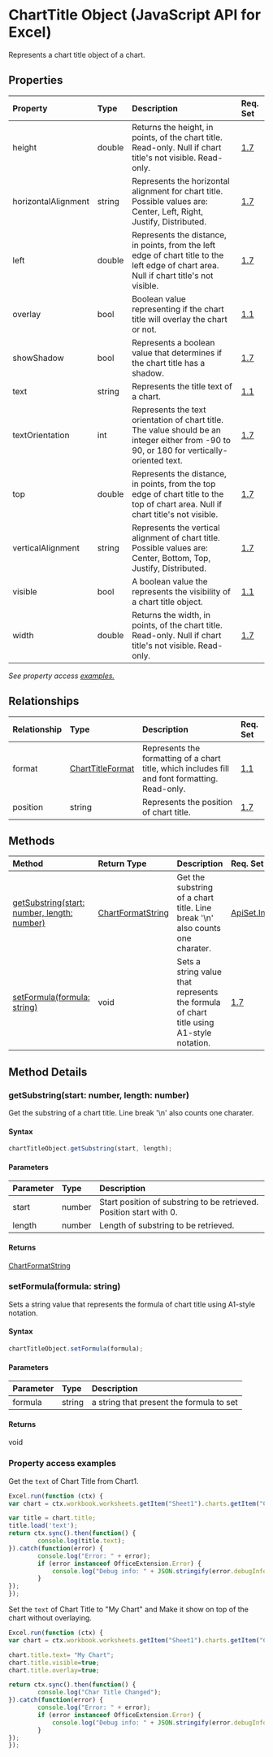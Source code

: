# ChartTitle Object (JavaScript API for Excel)

Represents a chart title object of a chart.

## Properties

| Property	   | Type	|Description| Req. Set|
|:---------------|:--------|:----------|:----|
|height|double|Returns the height, in points, of the chart title. Read-only. Null if chart title's not visible. Read-only.|[1.7](../requirement-sets/excel-api-requirement-sets.md)|
|horizontalAlignment|string|Represents the horizontal alignment for chart title. Possible values are: Center, Left, Right, Justify, Distributed.|[1.7](../requirement-sets/excel-api-requirement-sets.md)|
|left|double|Represents the distance, in points, from the left edge of chart title to the left edge of chart area. Null if chart title's not visible.|[1.7](../requirement-sets/excel-api-requirement-sets.md)|
|overlay|bool|Boolean value representing if the chart title will overlay the chart or not.|[1.1](../requirement-sets/excel-api-requirement-sets.md)|
|showShadow|bool|Represents a boolean value that determines if the chart title has a shadow.|[1.7](../requirement-sets/excel-api-requirement-sets.md)|
|text|string|Represents the title text of a chart.|[1.1](../requirement-sets/excel-api-requirement-sets.md)|
|textOrientation|int|Represents the text orientation of chart title. The value should be an integer either from -90 to 90, or 180 for vertically-oriented text.|[1.7](../requirement-sets/excel-api-requirement-sets.md)|
|top|double|Represents the distance, in points, from the top edge of chart title to the top of chart area. Null if chart title's not visible.|[1.7](../requirement-sets/excel-api-requirement-sets.md)|
|verticalAlignment|string|Represents the vertical alignment of chart title. Possible values are: Center, Bottom, Top, Justify, Distributed.|[1.7](../requirement-sets/excel-api-requirement-sets.md)|
|visible|bool|A boolean value the represents the visibility of a chart title object.|[1.1](../requirement-sets/excel-api-requirement-sets.md)|
|width|double|Returns the width, in points, of the chart title. Read-only. Null if chart title's not visible. Read-only.|[1.7](../requirement-sets/excel-api-requirement-sets.md)|

_See property access [examples.](#property-access-examples)_

## Relationships
| Relationship | Type	|Description| Req. Set|
|:---------------|:--------|:----------|:----|
|format|[ChartTitleFormat](charttitleformat.md)|Represents the formatting of a chart title, which includes fill and font formatting. Read-only.|[1.1](../requirement-sets/excel-api-requirement-sets.md)|
|position|string|Represents the position of chart title.|[1.7](../requirement-sets/excel-api-requirement-sets.md)|

## Methods

| Method		   | Return Type	|Description| Req. Set|
|:---------------|:--------|:----------|:----|
|[getSubstring(start: number, length: number)](#getsubstringstart-number-length-number)|[ChartFormatString](chartformatstring.md)|Get the substring of a chart title. Line break '\n' also counts one charater.|[ApiSet.InProgressFeatures.ChartingAPI](../requirement-sets/excel-api-requirement-sets.md)|
|[setFormula(formula: string)](#setformulaformula-string)|void|Sets a string value that represents the formula of chart title using A1-style notation.|[1.7](../requirement-sets/excel-api-requirement-sets.md)|

## Method Details


### getSubstring(start: number, length: number)
Get the substring of a chart title. Line break '\n' also counts one charater.

#### Syntax
```js
chartTitleObject.getSubstring(start, length);
```

#### Parameters
| Parameter	   | Type	|Description|
|:---------------|:--------|:----------|
|start|number|Start position of substring to be retrieved. Position start with 0.|
|length|number|Length of substring to be retrieved.|

#### Returns
[ChartFormatString](chartformatstring.md)

### setFormula(formula: string)
Sets a string value that represents the formula of chart title using A1-style notation.

#### Syntax
```js
chartTitleObject.setFormula(formula);
```

#### Parameters
| Parameter	   | Type	|Description|
|:---------------|:--------|:----------|
|formula|string| a string that present the formula to set |

#### Returns
void
### Property access examples

Get the `text` of Chart Title from Chart1.

```js
Excel.run(function (ctx) { 
var chart = ctx.workbook.worksheets.getItem("Sheet1").charts.getItem("Chart1");	

var title = chart.title;
title.load('text');
return ctx.sync().then(function() {
		console.log(title.text);
}).catch(function(error) {
		console.log("Error: " + error);
		if (error instanceof OfficeExtension.Error) {
			console.log("Debug info: " + JSON.stringify(error.debugInfo));
		}
});
});
```

Set the `text` of Chart Title to "My Chart" and Make it show on top of the chart without overlaying.

```js
Excel.run(function (ctx) { 
var chart = ctx.workbook.worksheets.getItem("Sheet1").charts.getItem("Chart1");	

chart.title.text= "My Chart"; 
chart.title.visible=true;
chart.title.overlay=true;

return ctx.sync().then(function() {
		console.log("Char Title Changed");
}).catch(function(error) {
		console.log("Error: " + error);
		if (error instanceof OfficeExtension.Error) {
			console.log("Debug info: " + JSON.stringify(error.debugInfo));
		}
});
});
```
